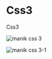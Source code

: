 # Css3
Css3

![manik css 3](https://user-images.githubusercontent.com/66559594/87215947-a1f5cb80-c358-11ea-9073-62fa7105ff85.png)

![manik css 3-1](https://user-images.githubusercontent.com/66559594/87215943-9efadb00-c358-11ea-9bbc-f51367b54cf6.png)
